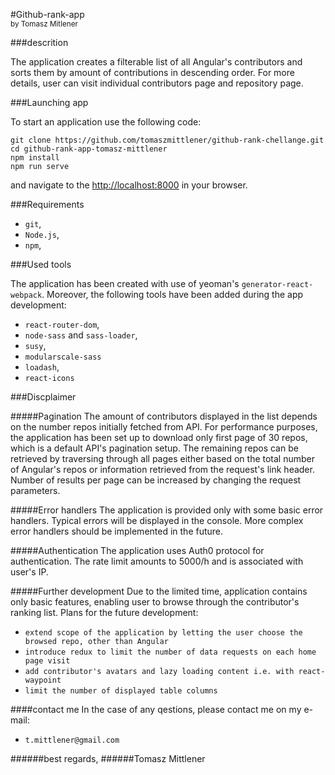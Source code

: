 #Github-rank-app <br> <small>by Tomasz Mitlener</small> 

###descrition

<p>
The application creates a filterable list of all Angular's contributors and sorts them by amount of contributions in descending order. 
For more details, user can visit individual contributors page and  repository page.
</p>

###Launching app 
 
<p>
To start an application use the following code:
</p> 
 
``` 
git clone https://github.com/tomaszmittlener/github-rank-chellange.git
cd github-rank-app-tomasz-mittlener
npm install 
npm run serve 
``` 

and navigate to the [http://localhost:8000](http://localhost:8000 ) in your browser.

###Requirements 
 
- `git`, 
- `Node.js`, 
- `npm`,


###Used tools 
 
The application has been created with use of yeoman's `generator-react-webpack`. 
Moreover, the following tools have been added during the app development: 

- `react-router-dom`, 
- `node-sass` and `sass-loader`, 
- `susy`,
- `modularscale-sass`
- `loadash`,
- `react-icons`

###Discplaimer

#####Pagination
The amount of contributors displayed in the list depends on the number repos initially fetched from API.
For performance purposes, the application has been set up to download only first page of 30 repos, which is a default API's pagination setup. 
The remaining repos can be retrieved by traversing through all pages either based on the total number of Angular's repos or information  retrieved from the request's link header.
Number of results per page can be increased by changing the request parameters.

#####Error handlers
The application is provided only with some basic error handlers. Typical errors will be displayed in the console. 
More complex error handlers should be implemented in the future. 

#####Authentication
The application uses Auth0 protocol for authentication. The rate limit amounts to 5000/h and is associated with user's IP.

#####Further development
Due to the limited time, application contains only basic features, enabling user to browse through the contributor's ranking list. 
Plans for the future development:
 - `extend scope of the application by letting the user choose the browsed repo, other than Angular`
 - `introduce redux to limit the number of data requests on each home page visit`
 - `add contributor's avatars and lazy loading content i.e. with react-waypoint`
 - `limit the number of displayed table columns`
 
 
 ####contact me
 In the case of any qestions, please contact me on my e-mail: 
 - `t.mittlener@gmail.com`
 
 
 ######best regards,
 ######Tomasz Mittlener
